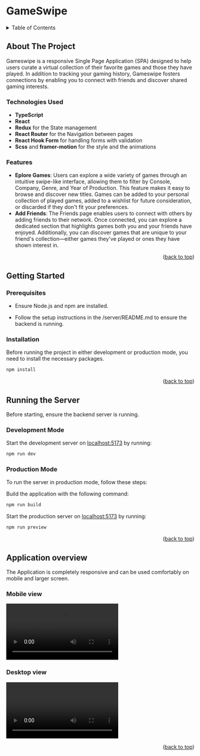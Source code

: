 # GameSwipe

<!-- TABLE OF CONTENTS -->
<details>
  <summary>Table of Contents</summary>
  <ol>
	<li>
	  <a href="#about-the-project">About The Project</a>
	</li>
	<ul>
	<li>
	  <a href="#technologies-used">Technologies Used</a>
	</li>
	<li>
	  <a href="#features">Features</a>
	</li>
	</ul>
	<li>
	  <a href="#getting-started">Getting Started</a>
	  <ul>
		<li><a href="#prerequisites">Prerequisites</a></li>
		<li><a href="#installation">Installation</a></li>
	  </ul>
	</li>
	<li><a href="#running-the-server">Running the server</a></li>
	<ul>
	  <li><a href="#development-mode">Development mode</a></li>
	  <li><a href="#production-mode">Production mode</a></li>
	</ul>
	<li><a href="#application-overview">Application overview</a></li>
	<ul>
	  <li><a href="#mobile-view">Mobile view</a></li>
	  <li><a href="#desktop-view">Desktop view</a></li>
	</ul>
  </ol>
</details>

<!-- ABOUT THE PROJECT -->

## About The Project

Gameswipe is a responsive Single Page Application (SPA) designed to help users curate a virtual collection of their favorite games and those they have played. In addition to tracking your gaming history, Gameswipe fosters connections by enabling you to connect with friends and discover shared gaming interests.

### Technologies Used

- **TypeScript**
- **React**
- **Redux** for the State management
- **React Router** for the Navigation between pages
- **React Hook Form** for handling forms with validation
- **Scss** and **framer-motion** for the style and the animations

### Features

- **Eplore Games**: Users can explore a wide variety of games through an intuitive swipe-like interface, allowing them to filter by Console, Company, Genre, and Year of Production. This feature makes it easy to browse and discover new titles. Games can be added to your personal collection of played games, added to a wishlist for future consideration, or discarded if they don't fit your preferences.
- **Add Friends**: The Friends page enables users to connect with others by adding friends to their network. Once connected, you can explore a dedicated section that highlights games both you and your friends have enjoyed. Additionally, you can discover games that are unique to your friend's collection—either games they've played or ones they have shown interest in.

<p align="right">(<a href="#readme-top">back to top</a>)</p>

## Getting Started

### Prerequisites

- Ensure Node.js and npm are installed.

- Follow the setup instructions in the /server/README.md to ensure the backend is running.

### Installation

Before running the project in either development or production mode, you need to install the necessary packages.

```bash
npm install
```

<p align="right">(<a href="#readme-top">back to top</a>)</p>

## Running the Server

Before starting, ensure the backend server is running.

### **Development Mode**

Start the development server on [localhost:5173](http://localhost:5173) by running:

```bash
npm run dev
```

### **Production Mode**

To run the server in production mode, follow these steps:

Build the application with the following command:

```bash
npm run build
```

Start the production server on [localhost:5173](http://localhost:5173) by running:

```bash
npm run preview
```

<p align="right">(<a href="#readme-top">back to top</a>)</p>

## Application overview

The Application is completely responsive and can be used comfortably on mobile and larger screen.

### Mobile view

![Mobile](./screenshots/mobile.mp4)

### Desktop view

![Desktop](./screenshots/desktop.mp4)

<p align="right">(<a href="#readme-top">back to top</a>)</p>
